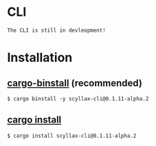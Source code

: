 # CLI
```admonish danger
The CLI is still in devleopment!
```

# Installation
## [cargo-binstall](https://github.com/cargo-bins/cargo-binstall) (recommended)
```console
$ cargo binstall -y scyllax-cli@0.1.11-alpha.2
```
## [cargo install](https://doc.rust-lang.org/cargo/commands/cargo-install.html)
```console
$ cargo install scyllax-cli@0.1.11-alpha.2
```

